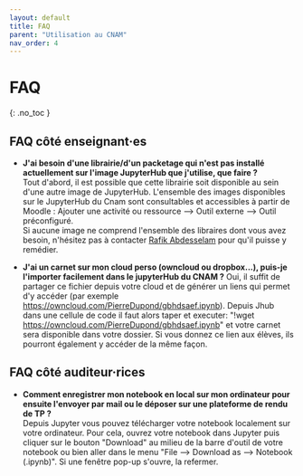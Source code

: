 ```yaml
---
layout: default
title: FAQ
parent: "Utilisation au CNAM"
nav_order: 4
---
```


# FAQ
{: .no_toc }

## FAQ côté enseignant·es


- **J'ai besoin d'une librairie/d'un packetage qui n'est pas installé actuellement sur l'image JupyterHub que j'utilise, que faire ?**  
Tout d'abord, il est possible que cette librairie soit disponible au sein d'une autre image de JupyterHub. L'ensemble des images disponibles sur le JupyterHub du Cnam sont consultables et accessibles à partir de Moodle : Ajouter une activité ou ressource --> Outil externe --> Outil préconfiguré.  
Si aucune image ne comprend l'ensemble des libraires dont vous avez besoin, n'hésitez pas à contacter <a href="mailto:rafik.abdesselam@lecnam.net">Rafik Abdesselam</a> pour qu'il puisse y remédier.


- **J'ai un carnet sur mon cloud perso (owncloud ou dropbox...), puis-je l'importer facilement dans le jupyterHub du CNAM ?**
Oui, il suffit de partager ce fichier depuis votre cloud et de générer un
liens qui permet d'y accéder (par exemple https://owncloud.com/PierreDupond/gbhdsaef.ipynb).
Depuis Jhub dans une cellule de code il faut alors taper et executer:
"!wget  https://owncloud.com/PierreDupond/gbhdsaef.ipynb"
et votre carnet sera disponible dans votre dossier. Si vous donnez ce lien aux élèves, ils pourront également y accéder de la même façon.



## FAQ côté auditeur·rices
- **Comment enregistrer mon notebook en local sur mon ordinateur pour ensuite l'envoyer par mail ou le déposer sur une plateforme de rendu de TP ?**  
Depuis Jupyter vous pouvez télécharger votre notebook localement sur votre ordinateur. Pour cela, ouvrez votre notebook dans Jupyter puis cliquer sur le bouton "Download" au milieu de la barre d'outil de votre notebook ou bien aller dans le menu "File --> Download as --> Notebook (.ipynb)". Si une fenêtre pop-up s'ouvre, la refermer.

